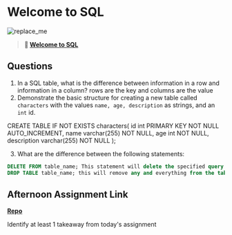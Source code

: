 # Welcome to SQL

![replace_me](https://codeworks.blob.core.windows.net/public/assets/img/illustrations/placeholder.svg)

> **📖 [Welcome to SQL](https://codeworksacademy.com/fs-student-guide/resources/wk11/01-MySQL-GettingStarted)**

## Questions

1. In a SQL table, what is the difference between information in a row and information in a column?
rows are the key and columns are the value
2. Demonstrate the basic structure for creating a new table called `characters` with the values `name, age, description` as strings, and an `int` id.

CREATE TABLE IF NOT EXISTS characters(
  id int PRIMARY KEY NOT NULL AUTO_INCREMENT,
  name varchar(255) NOT NULL,
  age int NOT NULL,
  description varchar(255) NOT NULL
);

3. What are the difference between the following statements: 
```sql
DELETE FROM table_name; This statement will delete the specified query from the table
DROP TABLE table_name; this will remove any and everything from the table
```

## Afternoon Assignment Link

**[Repo](https://github.com/daniel-le97/<checkpoint>)**

Identify at least 1 takeaway from today's assignment
